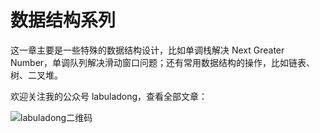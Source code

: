 # 数据结构系列

这一章主要是一些特殊的数据结构设计，比如单调栈解决 Next Greater Number，单调队列解决滑动窗口问题；还有常用数据结构的操作，比如链表、树、二叉堆。

欢迎关注我的公众号 labuladong，查看全部文章：

![labuladong二维码](https://gitee.com/TheAlgorithms/fucking-algorithm/raw/master/pictures/qrcode.jpg)

